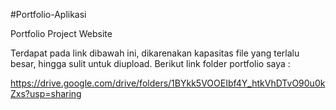 #Portfolio-Aplikasi

Portfolio Project Website

Terdapat pada link dibawah ini, dikarenakan kapasitas file yang terlalu besar, hingga sulit untuk diupload.
Berikut link folder portfolio saya :

https://drive.google.com/drive/folders/1BYkk5VOOEIbf4Y_htkVhDTvO90u0kZxs?usp=sharing

